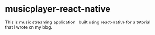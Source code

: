 # musicplayer-react-native
This is music streaming application I built using react-native for a tutorial that I wrote on my blog.
